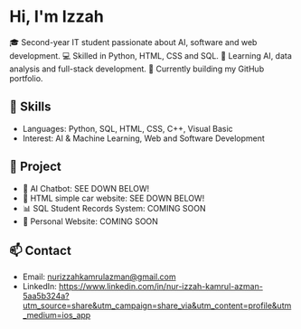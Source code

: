 # Hi, I'm Izzah

🎓 Second-year IT student passionate about AI, software and web development.
💻 Skilled in Python, HTML, CSS and SQL.
📌 Learning AI, data analysis and full-stack development.
🌱 Currently building my GitHub portfolio.

## 🔧 Skills
- Languages: Python, SQL, HTML, CSS, C++, Visual Basic
- Interest: AI & Machine Learning, Web and Software Development

## 📁 Project
- 🧠 AI Chatbot: SEE DOWN BELOW!
- 🚗 HTML simple car website: SEE DOWN BELOW!
- 📊 SQL Student Records System: COMING SOON
- 🪩 Personal Website: COMING SOON

## 📫 Contact
- Email: nurizzahkamrulazman@gmail.com
- LinkedIn: https://www.linkedin.com/in/nur-izzah-kamrul-azman-5aa5b324a?utm_source=share&utm_campaign=share_via&utm_content=profile&utm_medium=ios_app
